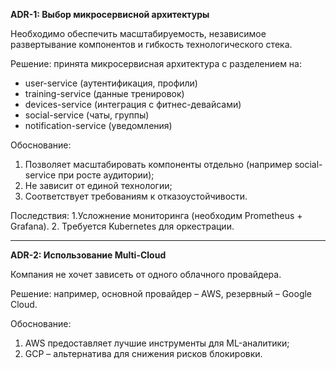 **ADR-1: Выбор микросервисной архитектуры**

Необходимо обеспечить масштабируемость, независимое развертывание компонентов и гибкость технологического стека.

Решение: принята микросервисная архитектура с разделением на:

  - user-service (аутентификация, профили)
  - training-service (данные тренировок)
  - devices-service (интеграция с фитнес-девайсами)
  - social-service (чаты, группы)
  - notification-service (уведомления)

Обоснование:
1. Позволяет масштабировать компоненты отдельно (например social-service при росте аудитории);
2. Не зависит от единой технологии;
3. Соответствует требованиям к отказоустойчивости.

Последствия:
1.Усложнение мониторинга (необходим Prometheus + Grafana).
2. Требуется Kubernetes для оркестрации.

---

**ADR-2: Использование Multi-Cloud**

Компания не хочет зависеть от одного облачного провайдера.

Решение: например, основной провайдер – AWS, резервный – Google Cloud.

Обоснование:
1. AWS предоставляет лучшие инструменты для ML-аналитики;
2. GCP – альтернатива для снижения рисков блокировки.
